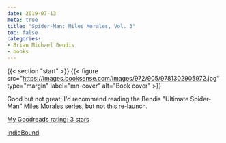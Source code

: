 ```yaml
---
date: 2019-07-13
meta: true
title: "Spider-Man: Miles Morales, Vol. 3"
toc: false
categories:
- Brian Michael Bendis
- books
---
```


{{< section "start" >}}
{{< figure src="https://images.booksense.com/images/972/905/9781302905972.jpg" type="margin" label="mn-cover" alt="Book cover" >}}

Good but not great; I'd recommend reading the Bendis "Ultimate Spider-Man" Miles Morales series, but not this re-launch.

[My Goodreads rating: 3 stars](https://www.goodreads.com/review/show/2868586579)  

[IndieBound](https://www.indiebound.org/book/9781302905972)
